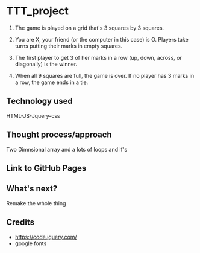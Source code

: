 # TTT_project
1. The game is played on a grid that's 3 squares by 3 squares.

2. You are X, your friend (or the computer in this case) is O. Players take turns putting their marks in empty squares. 

3. The first player to get 3 of her marks in a row (up, down, across, or diagonally) is the winner.
4. When all 9 squares are full, the game is over. If no player has 3 marks in a row, the game ends in a tie.
## Technology used
HTML-JS-Jquery-css
## Thought process/approach
Two Dimnsional array and a lots of loops and if's
## Link to GitHub Pages

## What's next?
Remake the whole thing
## Credits
* https://code.jquery.com/
* google fonts
